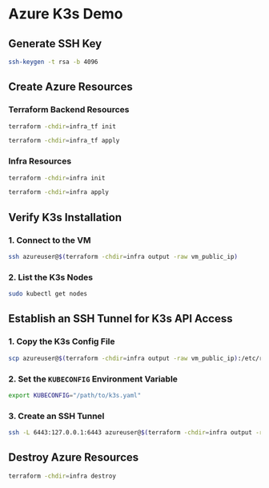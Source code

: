 # Azure K3s Demo

## Generate SSH Key

```bash
ssh-keygen -t rsa -b 4096
```

## Create Azure Resources

### Terraform Backend Resources

```bash
terraform -chdir=infra_tf init
```

```bash
terraform -chdir=infra_tf apply
```

### Infra Resources

```bash
terraform -chdir=infra init
```

```bash
terraform -chdir=infra apply
```

## Verify K3s Installation

### 1. Connect to the VM

```bash
ssh azureuser@$(terraform -chdir=infra output -raw vm_public_ip)
```

### 2. List the K3s Nodes

```bash
sudo kubectl get nodes
```

## Establish an SSH Tunnel for K3s API Access

### 1. Copy the K3s Config File

```bash
scp azureuser@$(terraform -chdir=infra output -raw vm_public_ip):/etc/rancher/k3s/k3s.yaml /path/to/k3s.yaml
```

### 2. Set the `KUBECONFIG` Environment Variable

```bash
export KUBECONFIG="/path/to/k3s.yaml"
```

### 3. Create an SSH Tunnel

```bash
ssh -L 6443:127.0.0.1:6443 azureuser@$(terraform -chdir=infra output -raw vm_public_ip) -N
```

## Destroy Azure Resources

```bash
terraform -chdir=infra destroy
```
